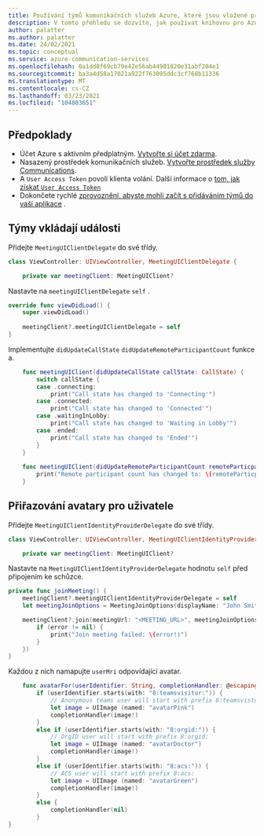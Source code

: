 ```yaml
---
title: Používání týmů komunikačních služeb Azure, které jsou vložené pro iOS
description: V tomto přehledu se dozvíte, jak používat knihovnu pro Azure Communications Services pro iOS.
author: palatter
ms.author: palatter
ms.date: 24/02/2021
ms.topic: conceptual
ms.service: azure-communication-services
ms.openlocfilehash: 0a1dd8f69cb79e42e56ab44981820e31abf204e1
ms.sourcegitcommit: ba3a4d58a17021a922f763095ddc3cf768b11336
ms.translationtype: MT
ms.contentlocale: cs-CZ
ms.lasthandoff: 03/23/2021
ms.locfileid: "104803651"
---
```

## <a name="prerequisites"></a>Předpoklady

- Účet Azure s aktivním předplatným. [Vytvořte si účet zdarma](https://azure.microsoft.com/free/?WT.mc_id=A261C142F). 
- Nasazený prostředek komunikačních služeb. [Vytvořte prostředek služby Communications](../../create-communication-resource.md).
- A `User Access Token` povolí klienta volání. Další informace o [tom, jak získat `User Access Token` ](../../access-tokens.md)
- Dokončete rychlé [zprovoznění, abyste mohli začít s přidáváním týmů do vaší aplikace](../getting-started-with-teams-embed.md) .

## <a name="teams-embed-events"></a>Týmy vkládají události

Přidejte `MeetingUIClientDelegate` do své třídy.

```swift
class ViewController: UIViewController, MeetingUIClientDelegate {

    private var meetingClient: MeetingUIClient?
```

Nastavte na `meetingUIClientDelegate` `self` .

```swift
override func viewDidLoad() {
    super.viewDidLoad()
    
    meetingClient?.meetingUIClientDelegate = self
}
```

Implementujte `didUpdateCallState` `didUpdateRemoteParticipantCount` funkce a.

```swift
    func meetingUIClient(didUpdateCallState callState: CallState) {
        switch callState {
        case .connecting:
            print("Call state has changed to 'Connecting'")
        case .connected:
            print("Call state has changed to 'Connected'")
        case .waitingInLobby:
            print("Call state has changed to 'Waiting in Lobby'")
        case .ended:
            print("Call state has changed to 'Ended'")
        }
    }
    
    func meetingUIClient(didUpdateRemoteParticipantCount remoteParticpantCount: UInt) {
        print("Remote participant count has changed to: \(remoteParticpantCount)")
    }
```

## <a name="assigning-avatars-for-users"></a>Přiřazování avatary pro uživatele

Přidejte `MeetingUIClientIdentityProviderDelegate` do své třídy.

```swift
class ViewController: UIViewController, MeetingUIClientIdentityProviderDelegate {

    private var meetingClient: MeetingUIClient?
```

Nastavte na `MeetingUIClientIdentityProviderDelegate` hodnotu `self` před připojením ke schůzce.

```swift
private func joinMeeting() {
    meetingClient?.meetingUIClientIdentityProviderDelegate = self
    let meetingJoinOptions = MeetingJoinOptions(displayName: "John Smith")

    meetingClient?.join(meetingUrl: "<MEETING_URL>", meetingJoinOptions: meetingJoinOptions, completionHandler: { (error: Error?) in
        if (error != nil) {
            print("Join meeting failed: \(error!)")
        }
    })
}
```

Každou z nich namapujte `userMri` odpovídající avatar.

```swift
    func avatarFor(userIdentifier: String, completionHandler: @escaping (UIImage?) -> Void) {
        if (userIdentifier.starts(with: "8:teamsvisitor:")) {
            // Anonymous teams user will start with prefix 8:teamsvistor:
            let image = UIImage (named: "avatarPink")
            completionHandler(image!)
        }
        else if (userIdentifier.starts(with: "8:orgid:")) {
            // OrgID user will start with prefix 8:orgid:
            let image = UIImage (named: "avatarDoctor")
            completionHandler(image!)
        }
        else if (userIdentifier.starts(with: "8:acs:")) {
            // ACS user will start with prefix 8:acs:
            let image = UIImage (named: "avatarGreen")
            completionHandler(image!)
        }
        else {
            completionHandler(nil)
        }
}
```